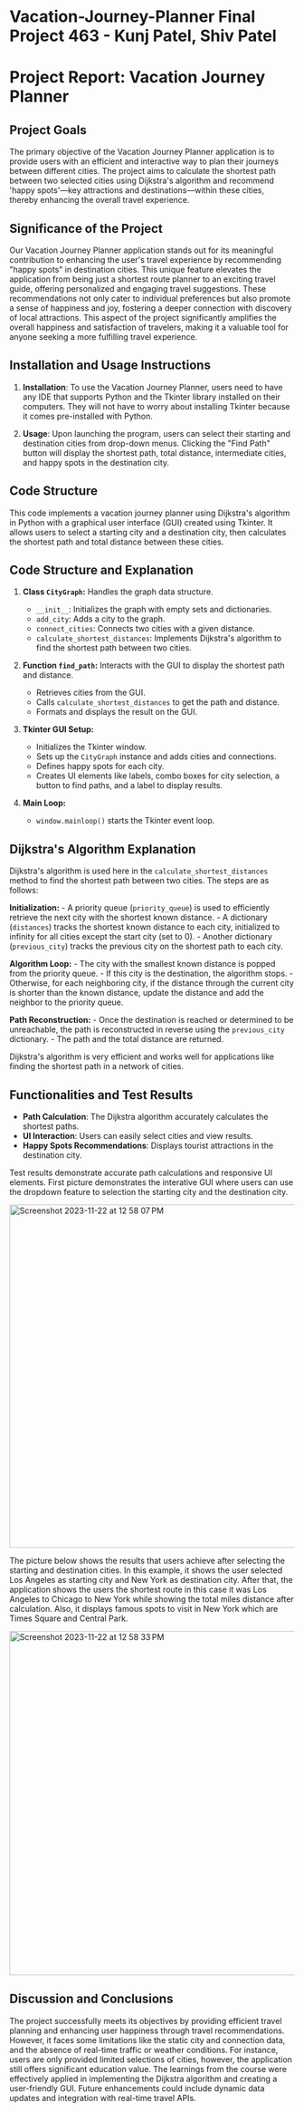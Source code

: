 # Vacation-Journey-Planner       Final Project 463 - Kunj Patel, Shiv Patel

# Project Report: Vacation Journey Planner

## Project Goals

The primary objective of the Vacation Journey Planner application is to provide users with an efficient and interactive way to plan their journeys between different cities. The project aims to calculate the shortest path between two selected cities using Dijkstra's algorithm and recommend 'happy spots'—key attractions and destinations—within these cities, thereby enhancing the overall travel experience.

## Significance of the Project

Our Vacation Journey Planner application stands out for its meaningful contribution to enhancing the user's travel experience by recommending "happy spots" in destination cities. This unique feature elevates the application from being just a shortest route planner to an exciting travel guide, offering personalized and engaging travel suggestions. These recommendations not only cater to individual preferences but also promote a sense of happiness and joy, fostering a deeper connection with discovery of local attractions. This aspect of the project significantly amplifies the overall happiness and satisfaction of travelers, making it a valuable tool for anyone seeking a more fulfilling travel experience.

## Installation and Usage Instructions

1. **Installation**: To use the Vacation Journey Planner, users need to have any IDE that supports Python and the Tkinter library installed on their computers. They will not have to worry about installing Tkinter because it comes pre-installed with Python. 

2. **Usage**: Upon launching the program, users can select their starting and destination cities from drop-down menus. Clicking the "Find Path" button will display the shortest path, total distance, intermediate cities, and happy spots in the destination city.

## Code Structure

This code implements a vacation journey planner using Dijkstra's algorithm in Python with a graphical user interface (GUI) created using Tkinter. It allows users to select a starting city and a destination city, then calculates the shortest path and total distance between these cities.

## Code Structure and Explanation

1. **Class `CityGraph`:** Handles the graph data structure.
    - `__init__`: Initializes the graph with empty sets and dictionaries.
    - `add_city`: Adds a city to the graph.
    - `connect_cities`: Connects two cities with a given distance.
    - `calculate_shortest_distances`: Implements Dijkstra's algorithm to find the shortest path between two cities.

2. **Function `find_path`:** Interacts with the GUI to display the shortest path and distance.
    - Retrieves cities from the GUI.
    - Calls `calculate_shortest_distances` to get the path and distance.
    - Formats and displays the result on the GUI.

3. **Tkinter GUI Setup:**
    - Initializes the Tkinter window.
    - Sets up the `CityGraph` instance and adds cities and connections.
    - Defines happy spots for each city.
    - Creates UI elements like labels, combo boxes for city selection, a button to find paths, and a label to display results.

4. **Main Loop:**
    - `window.mainloop()` starts the Tkinter event loop.

## Dijkstra's Algorithm Explanation

Dijkstra's algorithm is used here in the `calculate_shortest_distances` method to find the shortest path between two cities. The steps are as follows:

**Initialization:** 
    - A priority queue (`priority_queue`) is used to efficiently retrieve the next city with the shortest known distance.
    - A dictionary (`distances`) tracks the shortest known distance to each city, initialized to infinity for all cities except the start city (set to 0).
    - Another dictionary (`previous_city`) tracks the previous city on the shortest path to each city.

**Algorithm Loop:** 
    - The city with the smallest known distance is popped from the priority queue.
    - If this city is the destination, the algorithm stops.
    - Otherwise, for each neighboring city, if the distance through the current city is shorter than the known distance, update the distance and add the neighbor to the priority queue.

**Path Reconstruction:**
    - Once the destination is reached or determined to be unreachable, the path is reconstructed in reverse using the `previous_city` dictionary.
    - The path and the total distance are returned.

Dijkstra's algorithm is very efficient and works well for applications like finding the shortest path in a network of cities. 

## Functionalities and Test Results

- **Path Calculation**: The Dijkstra algorithm accurately calculates the shortest paths.
- **UI Interaction**: Users can easily select cities and view results.
- **Happy Spots Recommendations**: Displays tourist attractions in the destination city.
  
Test results demonstrate accurate path calculations and responsive UI elements.
First picture demonstrates the interative GUI where users can use the dropdown feature to selection the starting city and the destination city.

<img width="606" alt="Screenshot 2023-11-22 at 12 58 07 PM" src="https://github.com/Kunj-13/Vacation-Journey-Planner/assets/143433713/2d40fefc-aefb-4c96-9005-834a514d57ff">

The picture below shows the results that users achieve after selecting the starting and destination cities. In this example, it shows the user selected Los Angeles as starting city and New York as destination city. After that, the application shows the users the shortest route in this case it was Los Angeles to Chicago to New York while showing the total miles distance after calculation. Also, it displays famous spots to visit in New York which are Times Square and Central Park. 

<img width="608" alt="Screenshot 2023-11-22 at 12 58 33 PM" src="https://github.com/Kunj-13/Vacation-Journey-Planner/assets/143433713/8918dbed-b933-43d0-a755-3a14cae6a3b2">



## Discussion and Conclusions

The project successfully meets its objectives by providing efficient travel planning and enhancing user happiness through travel recommendations. However, it faces some limitations like the static city and connection data, and the absence of real-time traffic or weather conditions. For instance, users are only provided limited selections of cities, however, the application still offers significant education value. The learnings from the course were effectively applied in implementing the Dijkstra algorithm and creating a user-friendly GUI. Future enhancements could include dynamic data updates and integration with real-time travel APIs.
